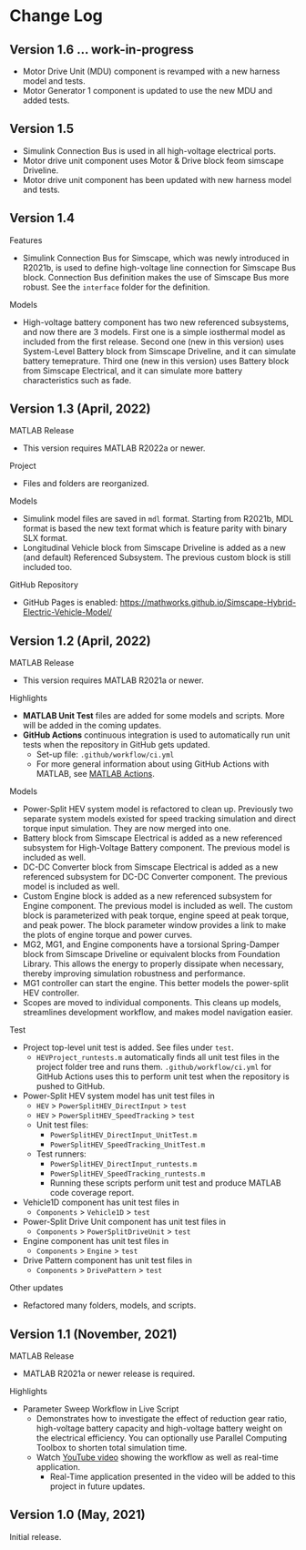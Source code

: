 # Change Log

## Version 1.6 ... work-in-progress

- Motor Drive Unit (MDU) component is revamped with
  a new harness model and tests.
- Motor Generator 1 component is updated to use the new MDU
  and added tests.

## Version 1.5

- Simulink Connection Bus is used in all high-voltage electrical ports.
- Motor drive unit component uses
  Motor & Drive block feom simscape Driveline.
- Motor drive unit component has been updated with
  new harness model and tests.

## Version 1.4

Features

- Simulink Connection Bus for Simscape,
  which was newly introduced in R2021b,
  is used to define high-voltage line connection
  for Simscape Bus block.
  Connection Bus definition makes the use of Simscape Bus more robust.
  See the `interface` folder for the definition.

Models

- High-voltage battery component has two new referenced subsystems,
  and now there are 3 models.
  First one is a simple iosthermal model as included from the first release.
  Second one (new in this version) uses System-Level Battery block
  from Simscape Driveline, and it can simulate battery temeprature.
  Third one (new in this version) uses Battery block
  from Simscape Electrical, and it can simulate more
  battery characteristics such as fade.

## Version 1.3 (April, 2022)

MATLAB Release

- This version requires MATLAB R2022a or newer.

Project

- Files and folders are reorganized.

Models

- Simulink model files are saved in `mdl` format.
  Starting from R2021b, MDL format is based the new text format
  which is feature parity with binary SLX format.
- Longitudinal Vehicle block from Simscape Driveline is
  added as a new (and default) Referenced Subsystem.
  The previous custom block is still included too.

GitHub Repository

- GitHub Pages is enabled:
  https://mathworks.github.io/Simscape-Hybrid-Electric-Vehicle-Model/

## Version 1.2 (April, 2022)

MATLAB Release

- This version requires MATLAB R2021a or newer.

Highlights

- **MATLAB Unit Test** files are added for some models and scripts.
  More will be added in the coming updates.
- **GitHub Actions** continuous integration is used to automatically
  run unit tests when the repository in GitHub gets updated.
  - Set-up file: `.github/workflow/ci.yml`
  - For more general information about using GitHub Actions with MATLAB,
    see [MATLAB Actions](https://github.com/matlab-actions/overview).

Models

- Power-Split HEV system model is refactored to clean up.
  Previously two separate system models existed
  for speed tracking simulation and direct torque input simulation.
  They are now merged into one.
- Battery block from Simscape Electrical is added as
  a new referenced subsystem for High-Voltage Battery component.
  The previous model is included as well.
- DC-DC Converter block from Simscape Electrical is added as
  a new referenced subsystem for DC-DC Converter component.
  The previous model is included as well.
- Custom Engine block is added as a new referenced subsystem
  for Engine component.
  The previous model is included as well.
  The custom block is parameterized with peak torque,
  engine speed at peak torque, and peak power.
  The block parameter window provides a link to
  make the plots of engine torque and power curves.
- MG2, MG1, and Engine components have
  a torsional Spring-Damper block from Simscape Driveline
  or equivalent blocks from Foundation Library.
  This allows the energy to properly dissipate when necessary,
  thereby improving simulation robustness and performance.
- MG1 controller can start the engine.
  This better models the power-split HEV controller.
- Scopes are moved to individual components.
  This cleans up models, streamlines development workflow,
  and makes model navigation easier.

Test

- Project top-level unit test is added.
  See files under `test`.
  - `HEVProject_runtests.m` automatically finds all unit test files
    in the project folder tree and runs them.
    `.github/workflow/ci.yml` for GitHub Actions uses this
    to perform unit test when the repository is pushed to GitHub.
- Power-Split HEV system model has unit test files in
  - `HEV` > `PowerSplitHEV_DirectInput` > `test`
  - `HEV` > `PowerSplitHEV_SpeedTracking` > `test`
  - Unit test files:
    - `PowerSplitHEV_DirectInput_UnitTest.m`
    - `PowerSplitHEV_SpeedTracking_UnitTest.m`
  - Test runners:
    - `PowerSplitHEV_DirectInput_runtests.m`
    - `PowerSplitHEV_SpeedTracking_runtests.m`
    - Running these scripts perform unit test and produce
      MATLAB code coverage report.
- Vehicle1D component has unit test files in
  - `Components` > `Vehicle1D` > `test`
- Power-Split Drive Unit component has unit test files in
  - `Components` > `PowerSplitDriveUnit` > `test`
- Engine component has unit test files in
  - `Components` > `Engine` > `test`
- Drive Pattern component has unit test files in
  - `Components` > `DrivePattern` > `test`

Other updates

- Refactored many folders, models, and scripts.

## Version 1.1 (November, 2021)

MATLAB Release

- MATLAB R2021a or newer release is required.

Highlights

- Parameter Sweep Workflow in Live Script
  - Demonstrates how to investigate the effect of reduction gear ratio,
    high-voltage battery capacity and high-voltage battery weight
    on the electrical efficiency.
    You can optionally use Parallel Computing Toolbox to shorten
    total simulation time.
  - Watch [YouTube video](https://www.youtube.com/watch?v=cbo83A8K_4w)
    showing the workflow as well as real-time application.
    - Real-Time application presented in the video will be added
      to this project in future updates.

## Version 1.0 (May, 2021)

Initial release.
